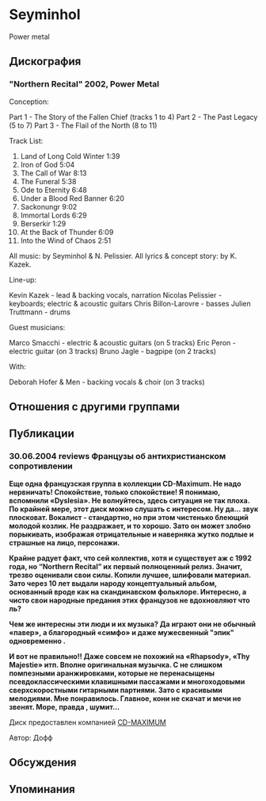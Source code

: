 # Seyminhol

Power metal

## Дискография

### "Northern Recital" 2002, Power Metal

Conception:

Part 1 - The Story of the Fallen Chief (tracks 1 to 4)
Part 2 - The Past Legacy (5 to 7)
Part 3 - The Flail of the North (8 to 11)

Track List:

1. Land of Long Cold Winter 1:39
2. Iron of God 5:04
3. The Call of War 8:13
4. The Funeral 5:38
5. Ode to Eternity 6:48
6. Under a Blood Red Banner 6:20
7. Sackonungr 9:02
8. Immortal Lords 6:29
9. Berserkir 1:29
10. At the Back of Thunder 6:09
11. Into the Wind of Chaos 2:51

All music: by Seyminhol & N. Pelissier.
All lyrics & concept story: by K. Kazek.

Line-up:

Kevin Kazek - lead & backing vocals, narration
Nicolas Pelissier - keyboards; electric & acoustic guitars
Chris Billon-Larovre - basses
Julien Truttmann - drums 

Guest musicians:

Marco Smacchi - electric & acoustic guitars (on 5 tracks)
Eric Peron - electric guitar (on 3 tracks)
Bruno Jagle - bagpipe (on 2 tracks)

With: 

Deborah Hofer & Men - backing vocals & choir (on 3 tracks)


## Отношения с другими группами


## Публикации

### 30.06.2004 reviews Французы об антихристианском сопротивлении

<P><B>Еще одна французская группа в коллекции CD-Maximum. Не надо нервничать! Спокойствие, только спокойствие! Я понимаю, вспомнили «Dyslesia». Не волнуйтесь, здесь ситуация не так плоха. По крайней мере, этот диск можно слушать с интересом. Ну да… звук плосковат. Вокалист - стандартно, но при этом чистенько&nbsp;блеющий молодой козлик. Не раздражает, и то хорошо. Зато он может злобно порыкивать, изображая отрицательные и наверняка жутко подлые и страшные на лицо, персонажи.</B></P>
<P><B>Крайне радует факт, что сей коллектив, хотя и существует аж с 1992 года, но “Northern Recital” их первый полноценный релиз. Значит, трезво оценивали свои силы. Копили лучшее, шлифовали материал. Зато через 10 лет выдали народу концептуальный альбом, основанный вроде как на скандинавском фольклоре. Интересно, а чисто свои народные предания этих французов не вдохновляют что ль?</B></P>
<P><B>Чем же интересны эти люди и их музыка? Да играют они не обычный «павер»,&nbsp;а благородный «симфо» и даже мужесвенный&nbsp;"эпик" одновременно&nbsp;. </B></P>
<P><B>И вот не правильно!! Даже совсем не похожий на «Rhapsody», «Thy Majestie» итп. Вполне оригинальная музычка. С не слишком помпезными аранжировками, которые не перенасыщены псевдоклассическими клавишными пассажами и многоходовыми сверхскоростными гитарными партиями. Зато с красивыми мелодиями. Мне понравилось. Главное, кони не скачат и мечи не звенят. Море, правда , шумит...</B></P>
<P>Диск предоставлен компанией <A href="http://www.cd-maximum.ru/">CD-MAXIMUM</A></P>
Автор: Дофф


## Обсуждения


## Упоминания

